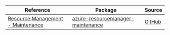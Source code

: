 | Reference | Package | Source |
|---|---|---|
|[Resource Management - Maintenance](resourcemanager-maintenance-readme.md)|[azure-resourcemanager-maintenance](https://repo1.maven.org/maven2/com/azure/resourcemanager/azure-resourcemanager-maintenance)|[GitHub](https://github.com/Azure/azure-sdk-for-java/blob/main/sdk/maintenance/azure-resourcemanager-maintenance)|
